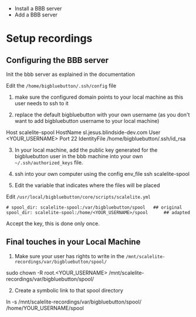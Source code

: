 - Install a BBB server
- Add a BBB server

# Setup recordings

## Configuring the BBB server

Init the bbb server as explained in the documentation

Edit the `/home/bigbluebutton/.ssh/config` file

1. make sure the configured domain points to your local machine as this user needs to ssh to it

2. replace the default bigbluebutton with your own username (as you don't want to add bigbluebutton username to your local machine)

Host scalelite-spool
  HostName sl.jesus.blindside-dev.com
  User <YOUR_USERNAME>
  Port 22
  IdentityFile /home/bigbluebutton/.ssh/id_rsa

3. In your local machine, add the public key generated for the bigbluebutton user in the bbb machine into your own `~/.ssh/authorized_keys` file.

4. ssh into your own computer using the config env_file
ssh scalelite-spool

5. Edit the variable that indicates where the files will be placed

Edit `/usr/local/bigbluebutton/core/scripts/scalelite.yml`

```
# spool_dir: scalelite-spool:/var/bigbluebutton/spool 	## original
spool_dir: scalelite-spool:/home/<YOUR_USERNAME>/spool		## adapted
```

Accept the key, this is done only once.

## Final touches in your Local Machine

1. Make sure your user has rights to write in the `/mnt/scalelite-recordings/var/bigbluebutton/spool/`

sudo chown -R root.<YOUR_USERNAME> /mnt/scalelite-recordings/var/bigbluebutton/spool/

2. Create a symbolic link to that spool directory

ln -s /mnt/scalelite-recordings/var/bigbluebutton/spool/ /home/YOUR_USERNAME/spool
